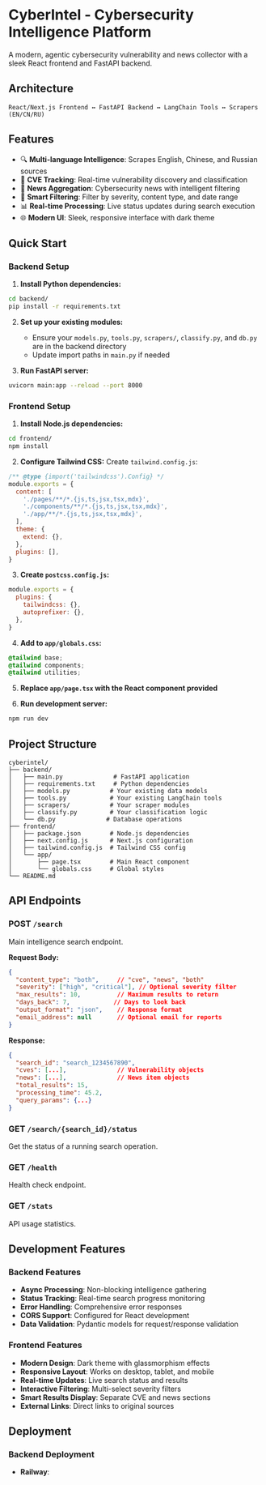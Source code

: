 # CyberIntel - Cybersecurity Intelligence Platform

A modern, agentic cybersecurity vulnerability and news collector with a sleek React frontend and FastAPI backend.

## Architecture

```
React/Next.js Frontend ↔ FastAPI Backend ↔ LangChain Tools ↔ Scrapers (EN/CN/RU)
```

## Features

- 🔍 **Multi-language Intelligence**: Scrapes English, Chinese, and Russian sources
- 🚨 **CVE Tracking**: Real-time vulnerability discovery and classification
- 📰 **News Aggregation**: Cybersecurity news with intelligent filtering
- 🎯 **Smart Filtering**: Filter by severity, content type, and date range
- 📊 **Real-time Processing**: Live status updates during search execution
- 🌐 **Modern UI**: Sleek, responsive interface with dark theme

## Quick Start

### Backend Setup

1. **Install Python dependencies:**
```bash
cd backend/
pip install -r requirements.txt
```

2. **Set up your existing modules:**
   - Ensure your `models.py`, `tools.py`, `scrapers/`, `classify.py`, and `db.py` are in the backend directory
   - Update import paths in `main.py` if needed

3. **Run FastAPI server:**
```bash
uvicorn main:app --reload --port 8000
```

### Frontend Setup

1. **Install Node.js dependencies:**
```bash
cd frontend/
npm install
```

2. **Configure Tailwind CSS:**
Create `tailwind.config.js`:
```javascript
/** @type {import('tailwindcss').Config} */
module.exports = {
  content: [
    './pages/**/*.{js,ts,jsx,tsx,mdx}',
    './components/**/*.{js,ts,jsx,tsx,mdx}',
    './app/**/*.{js,ts,jsx,tsx,mdx}',
  ],
  theme: {
    extend: {},
  },
  plugins: [],
}
```

3. **Create `postcss.config.js`:**
```javascript
module.exports = {
  plugins: {
    tailwindcss: {},
    autoprefixer: {},
  },
}
```

4. **Add to `app/globals.css`:**
```css
@tailwind base;
@tailwind components;
@tailwind utilities;
```

5. **Replace `app/page.tsx` with the React component provided**

6. **Run development server:**
```bash
npm run dev
```

## Project Structure

```
cyberintel/
├── backend/
│   ├── main.py              # FastAPI application
│   ├── requirements.txt     # Python dependencies
│   ├── models.py           # Your existing data models
│   ├── tools.py            # Your existing LangChain tools
│   ├── scrapers/           # Your scraper modules
│   ├── classify.py         # Your classification logic
│   └── db.py              # Database operations
├── frontend/
│   ├── package.json        # Node.js dependencies
│   ├── next.config.js      # Next.js configuration
│   ├── tailwind.config.js  # Tailwind CSS config
│   └── app/
│       ├── page.tsx        # Main React component
│       └── globals.css     # Global styles
└── README.md
```

## API Endpoints

### POST `/search`
Main intelligence search endpoint.

**Request Body:**
```json
{
  "content_type": "both",     // "cve", "news", "both"
  "severity": ["high", "critical"], // Optional severity filter
  "max_results": 10,          // Maximum results to return
  "days_back": 7,            // Days to look back
  "output_format": "json",    // Response format
  "email_address": null       // Optional email for reports
}
```

**Response:**
```json
{
  "search_id": "search_1234567890",
  "cves": [...],              // Vulnerability objects
  "news": [...],              // News item objects
  "total_results": 15,
  "processing_time": 45.2,
  "query_params": {...}
}
```

### GET `/search/{search_id}/status`
Get the status of a running search operation.

### GET `/health`
Health check endpoint.

### GET `/stats`
API usage statistics.

## Development Features

### Backend Features
- **Async Processing**: Non-blocking intelligence gathering
- **Status Tracking**: Real-time search progress monitoring
- **Error Handling**: Comprehensive error responses
- **CORS Support**: Configured for React development
- **Data Validation**: Pydantic models for request/response validation

### Frontend Features
- **Modern Design**: Dark theme with glassmorphism effects
- **Responsive Layout**: Works on desktop, tablet, and mobile
- **Real-time Updates**: Live search status and results
- **Interactive Filtering**: Multi-select severity filters
- **Smart Results Display**: Separate CVE and news sections
- **External Links**: Direct links to original sources

## Deployment

### Backend Deployment
- **Railway**: